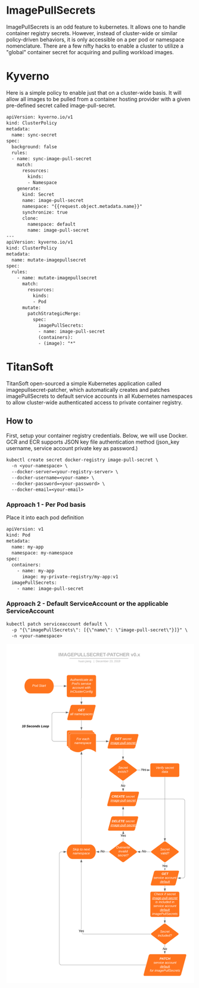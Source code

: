# ImagePullSecrets
ImagePullSecrets is an odd feature to kubernetes.  It allows one to handle container registry secrets.  However, instead of cluster-wide or similar policy-driven behaviors, it is only accessible on a per pod or namespace nomenclature.   There are a few nifty hacks to enable a cluster to utilize a "global" container secret for acquiring and pulling workload images.

# Kyverno
Here is a simple policy to enable just that on a cluster-wide basis.  It will allow all images to be pulled from a container hosting provider with a given pre-defined secret called image-pull-secret.
```
apiVersion: kyverno.io/v1
kind: ClusterPolicy
metadata:
  name: sync-secret
spec:
  background: false
  rules:
  - name: sync-image-pull-secret
    match:
      resources:
        kinds:
        - Namespace
    generate:
      kind: Secret
      name: image-pull-secret
      namespace: "{{request.object.metadata.name}}"
      synchronize: true
      clone:
        namespace: default
        name: image-pull-secret
---
apiVersion: kyverno.io/v1
kind: ClusterPolicy
metadata:
  name: mutate-imagepullsecret
spec:
  rules:
    - name: mutate-imagepullsecret
      match:
        resources:
          kinds:
          - Pod
      mutate:
        patchStrategicMerge:
          spec:
            imagePullSecrets:
            - name: image-pull-secret  
            (containers):
            - (image): "*" 
```

# TitanSoft
TitanSoft open-sourced a simple Kubernetes application called imagepullsecret-patcher, which automatically creates and patches imagePullSecrets to default service accounts in all Kubernetes namespaces to allow cluster-wide authenticated access to private container registry.

## How to
First, setup your container registry credentials.  Below, we will use Docker.  GCR and ECR supports JSON key file authentication method (json_key username, service account private key as password.)
```
kubectl create secret docker-registry image-pull-secret \
  -n <your-namespace> \
  --docker-server=<your-registry-server> \
  --docker-username=<your-name> \
  --docker-password=<your-password> \
  --docker-email=<your-email>
```

### Approach 1 - Per Pod basis
Place it into each pod definition
```
apiVersion: v1
kind: Pod
metadata:
  name: my-app
  namespace: my-namespace
spec:
  containers:
    - name: my-app
      image: my-private-registry/my-app:v1
  imagePullSecrets:
    - name: image-pull-secret
```

### Approach 2 - Default ServiceAccount or the applicable ServiceAccount
```
kubectl patch serviceaccount default \
  -p "{\"imagePullSecrets\": [{\"name\": \"image-pull-secret\"}]}" \
  -n <your-namespace>
```

 <a href="https://k8s.haxx.ninja"><img src="https://github.com/cloudsriseup/K8s_InfoSec/raw/main/12_PullingImages/ImagePuller.png" alt="Cloudsriseup k8s image signing" width="600"></a>


